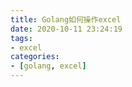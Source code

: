 ```yaml
---
title: Golang如何操作excel
date: 2020-10-11 23:24:19
tags:
- excel
categories:
- [golang, excel]
---
```


